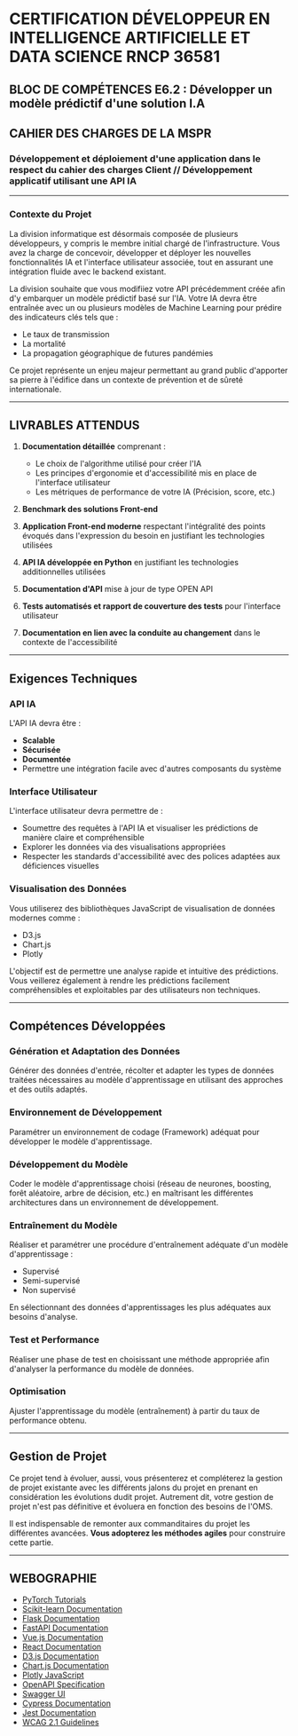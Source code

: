 # CERTIFICATION DÉVELOPPEUR EN INTELLIGENCE ARTIFICIELLE ET DATA SCIENCE RNCP 36581

## BLOC DE COMPÉTENCES E6.2 : Développer un modèle prédictif d'une solution I.A

## CAHIER DES CHARGES DE LA MSPR

### Développement et déploiement d'une application dans le respect du cahier des charges Client // Développement applicatif utilisant une API IA

---

### Contexte du Projet

La division informatique est désormais composée de plusieurs développeurs, y compris le membre initial chargé de l'infrastructure. Vous avez la charge de concevoir, développer et déployer les nouvelles fonctionnalités IA et l'interface utilisateur associée, tout en assurant une intégration fluide avec le backend existant.

La division souhaite que vous modifiiez votre API précédemment créée afin d'y embarquer un modèle prédictif basé sur l'IA. Votre IA devra être entraînée avec un ou plusieurs modèles de Machine Learning pour prédire des indicateurs clés tels que :

- Le taux de transmission
- La mortalité
- La propagation géographique de futures pandémies

Ce projet représente un enjeu majeur permettant au grand public d'apporter sa pierre à l'édifice dans un contexte de prévention et de sûreté internationale.

---

## LIVRABLES ATTENDUS

1. **Documentation détaillée** comprenant :
   - Le choix de l'algorithme utilisé pour créer l'IA
   - Les principes d'ergonomie et d'accessibilité mis en place de l'interface utilisateur
   - Les métriques de performance de votre IA (Précision, score, etc.)

2. **Benchmark des solutions Front-end**

3. **Application Front-end moderne** respectant l'intégralité des points évoqués dans l'expression du besoin en justifiant les technologies utilisées

4. **API IA développée en Python** en justifiant les technologies additionnelles utilisées

5. **Documentation d'API** mise à jour de type OPEN API

6. **Tests automatisés et rapport de couverture des tests** pour l'interface utilisateur

7. **Documentation en lien avec la conduite au changement** dans le contexte de l'accessibilité

---

## Exigences Techniques

### API IA

L'API IA devra être :

- **Scalable**
- **Sécurisée**
- **Documentée**
- Permettre une intégration facile avec d'autres composants du système

### Interface Utilisateur

L'interface utilisateur devra permettre de :

- Soumettre des requêtes à l'API IA et visualiser les prédictions de manière claire et compréhensible
- Explorer les données via des visualisations appropriées
- Respecter les standards d'accessibilité avec des polices adaptées aux déficiences visuelles

### Visualisation des Données

Vous utiliserez des bibliothèques JavaScript de visualisation de données modernes comme :

- D3.js
- Chart.js
- Plotly

L'objectif est de permettre une analyse rapide et intuitive des prédictions. Vous veillerez également à rendre les prédictions facilement compréhensibles et exploitables par des utilisateurs non techniques.

---

## Compétences Développées

### Génération et Adaptation des Données

Générer des données d'entrée, récolter et adapter les types de données traitées nécessaires au modèle d'apprentissage en utilisant des approches et des outils adaptés.

### Environnement de Développement

Paramétrer un environnement de codage (Framework) adéquat pour développer le modèle d'apprentissage.

### Développement du Modèle

Coder le modèle d'apprentissage choisi (réseau de neurones, boosting, forêt aléatoire, arbre de décision, etc.) en maîtrisant les différentes architectures dans un environnement de développement.

### Entraînement du Modèle

Réaliser et paramétrer une procédure d'entraînement adéquate d'un modèle d'apprentissage :

- Supervisé
- Semi-supervisé
- Non supervisé

En sélectionnant des données d'apprentissages les plus adéquates aux besoins d'analyse.

### Test et Performance

Réaliser une phase de test en choisissant une méthode appropriée afin d'analyser la performance du modèle de données.

### Optimisation

Ajuster l'apprentissage du modèle (entraînement) à partir du taux de performance obtenu.

---

## Gestion de Projet

Ce projet tend à évoluer, aussi, vous présenterez et compléterez la gestion de projet existante avec les différents jalons du projet en prenant en considération les évolutions dudit projet. Autrement dit, votre gestion de projet n'est pas définitive et évoluera en fonction des besoins de l'OMS.

Il est indispensable de remonter aux commanditaires du projet les différentes avancées. **Vous adopterez les méthodes agiles** pour construire cette partie.

---

## WEBOGRAPHIE

- [PyTorch Tutorials](https://pytorch.org/tutorials/)
- [Scikit-learn Documentation](https://scikit-learn.org/stable/documentation.html)
- [Flask Documentation](https://flask.palletsprojects.com)
- [FastAPI Documentation](https://fastapi.tiangolo.com/)
- [Vue.js Documentation](https://vuejs.org/)
- [React Documentation](https://reactjs.org/docs/getting-started.html)
- [D3.js Documentation](https://d3js.org/)
- [Chart.js Documentation](https://www.chartjs.org/docs/latest/)
- [Plotly JavaScript](https://plotly.com/javascript/)
- [OpenAPI Specification](https://swagger.io/specification/)
- [Swagger UI](https://swagger.io/tools/swagger-ui/)
- [Cypress Documentation](https://www.cypress.io/)
- [Jest Documentation](https://jestjs.io/docs/getting-started)
- [WCAG 2.1 Guidelines](https://www.w3.org/TR/WCAG21/)
